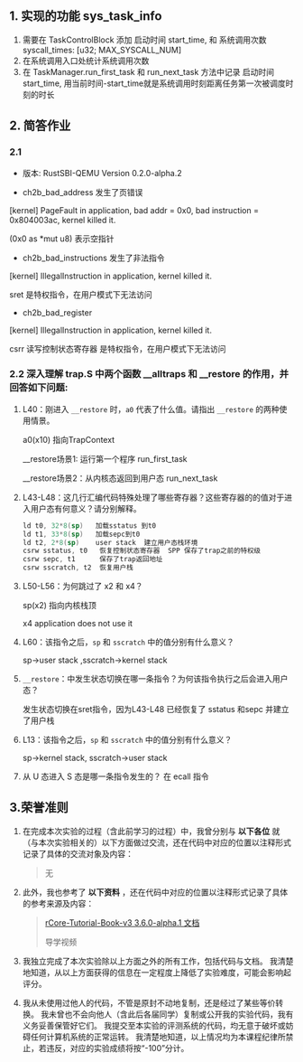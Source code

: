 ## 1. 实现的功能 sys_task_info

1. 需要在 TaskControlBlock  添加 启动时间  start_time, 和 系统调用次数 syscall_times: [u32; MAX_SYSCALL_NUM]
2. 在系统调用入口处统计系统调用次数
3. 在  TaskManager.run_first_task 和 run_next_task 方法中记录  启动时间  start_time, 用当前时间-start_time就是系统调用时刻距离任务第一次被调度时刻的时长

## 2. 简答作业

### 2.1

- 版本: RustSBI-QEMU Version 0.2.0-alpha.2

- ch2b_bad_address  发生了页错误

[kernel] PageFault in application, bad addr = 0x0, bad instruction = 0x804003ac, kernel killed it.

 (0x0 as *mut u8) 表示空指针

- ch2b_bad_instructions 发生了非法指令

[kernel] IllegalInstruction in application, kernel killed it.

sret 是特权指令，在用户模式下无法访问

- ch2b_bad_register

[kernel] IllegalInstruction in application, kernel killed it.

csrr  读写控制状态寄存器 是特权指令，在用户模式下无法访问

### 2.2 深入理解 trap.S 中两个函数 __alltraps 和 __restore 的作用，并回答如下问题:

1. L40：刚进入 `__restore` 时，`a0` 代表了什么值。请指出 `__restore` 的两种使用情景。
   
   a0(x10)  指向TrapContext
   
   __restore场景1: 运行第一个程序 run_first_task
   
   
   
   __restore场景2：从内核态返回到用户态  run_next_task
   
   

2. L43-L48：这几行汇编代码特殊处理了哪些寄存器？这些寄存器的的值对于进入用户态有何意义？请分别解释。
   
   ```nasm
   ld t0, 32*8(sp)   加载sstatus 到t0
   ld t1, 33*8(sp)   加载sepc到t0   
   ld t2, 2*8(sp)    user stack  建立用户态栈环境
   csrw sstatus, t0   恢复控制状态寄存器  SPP 保存了trap之前的特权级
   csrw sepc, t1      保存了trap返回地址
   csrw sscratch, t2  恢复用户栈
   ```

3. L50-L56：为何跳过了 x2 和 x4？
   
   sp(x2) 指向内核栈顶
   
   x4  application does not use it

4. L60：该指令之后，`sp` 和 `sscratch` 中的值分别有什么意义？
   
   sp->user stack   ,sscratch->kernel stack

5. `__restore`：中发生状态切换在哪一条指令？为何该指令执行之后会进入用户态？
   
   发生状态切换在sret指令，因为L43-L48  已经恢复了 sstatus 和sepc 并建立了用户栈

6. L13：该指令之后，`sp` 和 `sscratch` 中的值分别有什么意义？
   
    sp->kernel stack,  sscratch->user stack

7. 从 U 态进入 S 态是哪一条指令发生的？ 在 ecall 指令

## 3.荣誉准则

1. 在完成本次实验的过程（含此前学习的过程）中，我曾分别与 **以下各位** 就（与本次实验相关的）以下方面做过交流，还在代码中对应的位置以注释形式记录了具体的交流对象及内容：
   
   > 无

2. 此外，我也参考了 **以下资料** ，还在代码中对应的位置以注释形式记录了具体的参考来源及内容：
   
   > [rCore-Tutorial-Book-v3 3.6.0-alpha.1 文档](https://rcore-os.cn/rCore-Tutorial-Book-v3/)
   > 
   > 导学视频

3. 我独立完成了本次实验除以上方面之外的所有工作，包括代码与文档。 我清楚地知道，从以上方面获得的信息在一定程度上降低了实验难度，可能会影响起评分。

4. 我从未使用过他人的代码，不管是原封不动地复制，还是经过了某些等价转换。 我未曾也不会向他人（含此后各届同学）复制或公开我的实验代码，我有义务妥善保管好它们。 我提交至本实验的评测系统的代码，均无意于破坏或妨碍任何计算机系统的正常运转。 我清楚地知道，以上情况均为本课程纪律所禁止，若违反，对应的实验成绩将按“-100”分计。